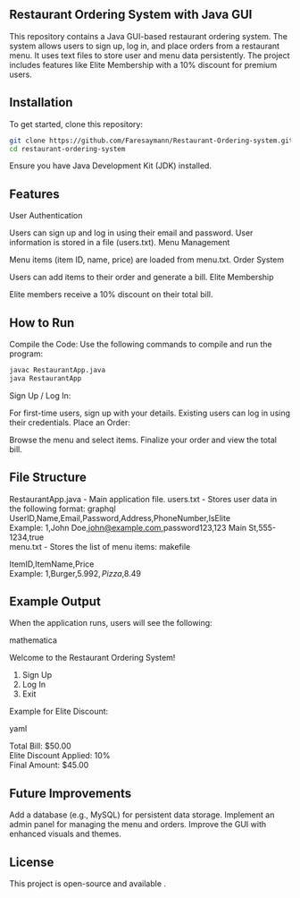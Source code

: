 ## Restaurant Ordering System with Java GUI

This repository contains a Java GUI-based restaurant ordering system. The system allows users to sign up, log in, and place orders from a restaurant menu. It uses text files to store user and menu data persistently. The project includes features like Elite Membership with a 10% discount for premium users.

## Installation

To get started, clone this repository:

``` bash
git clone https://github.com/Faresaymann/Restaurant-Ordering-system.git
cd restaurant-ordering-system
```
Ensure you have Java Development Kit (JDK) installed.

## Features

User Authentication

Users can sign up and log in using their email and password.
User information is stored in a file (users.txt).
Menu Management

Menu items (item ID, name, price) are loaded from menu.txt.
Order System

Users can add items to their order and generate a bill.
Elite Membership

Elite members receive a 10% discount on their total bill.
## How to Run

Compile the Code:
Use the following commands to compile and run the program:

``` bash
javac RestaurantApp.java  
java RestaurantApp
```
Sign Up / Log In:

For first-time users, sign up with your details.
Existing users can log in using their credentials.
Place an Order:

Browse the menu and select items.
Finalize your order and view the total bill.
## File Structure

RestaurantApp.java - Main application file.
users.txt - Stores user data in the following format:
graphql
UserID,Name,Email,Password,Address,PhoneNumber,IsElite  
Example: 1,John Doe,john@example.com,password123,123 Main St,555-1234,true  
menu.txt - Stores the list of menu items:
makefile

ItemID,ItemName,Price  
Example: 1,Burger,$5.99
         2,Pizza,$8.49
## Example Output

When the application runs, users will see the following:

mathematica

Welcome to the Restaurant Ordering System!  

1. Sign Up  
2. Log In  
3. Exit


Example for Elite Discount:

yaml

Total Bill: $50.00  
Elite Discount Applied: 10%  
Final Amount: $45.00  
## Future Improvements

Add a database (e.g., MySQL) for persistent data storage.
Implement an admin panel for managing the menu and orders.
Improve the GUI with enhanced visuals and themes.
## License

This project is open-source and available .
